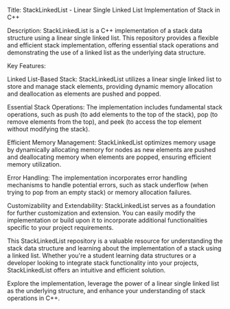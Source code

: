 Title: StackLinkedList - Linear Single Linked List Implementation of Stack in C++

Description:
StackLinkedList is a C++ implementation of a stack data structure using a linear single linked list. This repository provides a flexible and efficient stack implementation, offering essential stack operations and demonstrating the use of a linked list as the underlying data structure.

Key Features:

Linked List-Based Stack: StackLinkedList utilizes a linear single linked list to store and manage stack elements, providing dynamic memory allocation and deallocation as elements are pushed and popped.

Essential Stack Operations: The implementation includes fundamental stack operations, such as push (to add elements to the top of the stack), pop (to remove elements from the top), and peek (to access the top element without modifying the stack).

Efficient Memory Management: StackLinkedList optimizes memory usage by dynamically allocating memory for nodes as new elements are pushed and deallocating memory when elements are popped, ensuring efficient memory utilization.

Error Handling: The implementation incorporates error handling mechanisms to handle potential errors, such as stack underflow (when trying to pop from an empty stack) or memory allocation failures.

Customizability and Extendability: StackLinkedList serves as a foundation for further customization and extension. You can easily modify the implementation or build upon it to incorporate additional functionalities specific to your project requirements.

This StackLinkedList repository is a valuable resource for understanding the stack data structure and learning about the implementation of a stack using a linked list. Whether you're a student learning data structures or a developer looking to integrate stack functionality into your projects, StackLinkedList offers an intuitive and efficient solution.

Explore the implementation, leverage the power of a linear single linked list as the underlying structure, and enhance your understanding of stack operations in C++.

